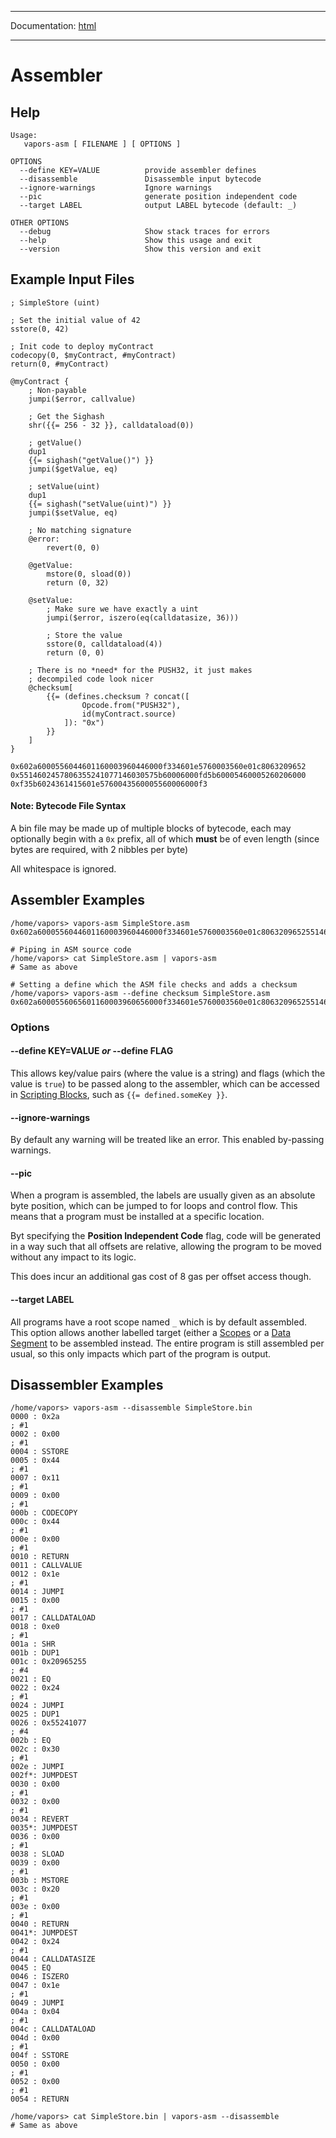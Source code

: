 -----

Documentation: [html](https://docs.vapors.io/)

-----

Assembler
=========

Help
----

```
Usage:
   vapors-asm [ FILENAME ] [ OPTIONS ]

OPTIONS
  --define KEY=VALUE          provide assembler defines
  --disassemble               Disassemble input bytecode
  --ignore-warnings           Ignore warnings
  --pic                       generate position independent code
  --target LABEL              output LABEL bytecode (default: _)

OTHER OPTIONS
  --debug                     Show stack traces for errors
  --help                      Show this usage and exit
  --version                   Show this version and exit
```

Example Input Files
-------------------

```
; SimpleStore (uint)

; Set the initial value of 42
sstore(0, 42)

; Init code to deploy myContract
codecopy(0, $myContract, #myContract)
return(0, #myContract)

@myContract {
    ; Non-payable
    jumpi($error, callvalue)

    ; Get the Sighash
    shr({{= 256 - 32 }}, calldataload(0))

    ; getValue()
    dup1
    {{= sighash("getValue()") }}
    jumpi($getValue, eq)

    ; setValue(uint)
    dup1
    {{= sighash("setValue(uint)") }}
    jumpi($setValue, eq)

    ; No matching signature
    @error:
        revert(0, 0)

    @getValue:
        mstore(0, sload(0))
        return (0, 32)

    @setValue:
        ; Make sure we have exactly a uint
        jumpi($error, iszero(eq(calldatasize, 36)))

        ; Store the value
        sstore(0, calldataload(4))
        return (0, 0)

    ; There is no *need* for the PUSH32, it just makes
    ; decompiled code look nicer
    @checksum[
        {{= (defines.checksum ? concat([
                Opcode.from("PUSH32"),
                id(myContract.source)
            ]): "0x")
        }}
    ]
}
```

```
0x602a6000556044601160003960446000f334601e5760003560e01c8063209652
0x5514602457806355241077146030575b60006000fd5b60005460005260206000
0xf35b6024361415601e5760043560005560006000f3
```

#### Note: Bytecode File Syntax

A bin file may be made up of multiple blocks of bytecode, each may optionally begin with a `0x` prefix, all of which **must** be of even length (since bytes are required, with 2 nibbles per byte)

All whitespace is ignored.


Assembler Examples
------------------

```
/home/vapors> vapors-asm SimpleStore.asm
0x602a6000556044601160003960446000f334601e5760003560e01c80632096525514602457806355241077146030575b60006000fd5b60005460005260206000f35b6024361415601e5760043560005560006000f3

# Piping in ASM source code
/home/vapors> cat SimpleStore.asm | vapors-asm
# Same as above

# Setting a define which the ASM file checks and adds a checksum
/home/vapors> vapors-asm --define checksum SimpleStore.asm
0x602a6000556065601160003960656000f334601e5760003560e01c80632096525514602457806355241077146030575b60006000fd5b60005460005260206000f35b6024361415601e5760043560005560006000f37f10358310d664c9aeb4bf4ce7a10a6a03176bd23194c8ccbd3160a6dac90774d6
```

### Options

#### **--define KEY=VALUE** *or* **--define FLAG**

This allows key/value pairs (where the value is a string) and flags (which the value is `true`) to be passed along to the assembler, which can be accessed in [Scripting Blocks](/v5/api/other/assembly/dialect/#asm-dialect-scripting), such as `{{= defined.someKey }}`.


#### **--ignore-warnings**

By default any warning will be treated like an error. This enabled by-passing warnings.


#### **--pic**

When a program is assembled, the labels are usually given as an absolute byte position, which can be jumped to for loops and control flow. This means that a program must be installed at a specific location.

Byt specifying the **Position Independent Code** flag, code will be generated in a way such that all offsets are relative, allowing the program to be moved without any impact to its logic.

This does incur an additional gas cost of 8 gas per offset access though.


#### **--target LABEL**

All programs have a root scope named `_` which is by default assembled. This option allows another labelled target (either a [Scopes](/v5/api/other/assembly/dialect/#asm-dialect-scope) or a [Data Segment](/v5/api/other/assembly/dialect/#asm-dialect-datasegment) to be assembled instead. The entire program is still assembled per usual, so this only impacts which part of the program is output.


Disassembler Examples
---------------------

```
/home/vapors> vapors-asm --disassemble SimpleStore.bin
0000 : 0x2a                                                               ; #1
0002 : 0x00                                                               ; #1
0004 : SSTORE
0005 : 0x44                                                               ; #1
0007 : 0x11                                                               ; #1
0009 : 0x00                                                               ; #1
000b : CODECOPY
000c : 0x44                                                               ; #1
000e : 0x00                                                               ; #1
0010 : RETURN
0011 : CALLVALUE
0012 : 0x1e                                                               ; #1
0014 : JUMPI
0015 : 0x00                                                               ; #1
0017 : CALLDATALOAD
0018 : 0xe0                                                               ; #1
001a : SHR
001b : DUP1
001c : 0x20965255                                                         ; #4
0021 : EQ
0022 : 0x24                                                               ; #1
0024 : JUMPI
0025 : DUP1
0026 : 0x55241077                                                         ; #4
002b : EQ
002c : 0x30                                                               ; #1
002e : JUMPI
002f*: JUMPDEST
0030 : 0x00                                                               ; #1
0032 : 0x00                                                               ; #1
0034 : REVERT
0035*: JUMPDEST
0036 : 0x00                                                               ; #1
0038 : SLOAD
0039 : 0x00                                                               ; #1
003b : MSTORE
003c : 0x20                                                               ; #1
003e : 0x00                                                               ; #1
0040 : RETURN
0041*: JUMPDEST
0042 : 0x24                                                               ; #1
0044 : CALLDATASIZE
0045 : EQ
0046 : ISZERO
0047 : 0x1e                                                               ; #1
0049 : JUMPI
004a : 0x04                                                               ; #1
004c : CALLDATALOAD
004d : 0x00                                                               ; #1
004f : SSTORE
0050 : 0x00                                                               ; #1
0052 : 0x00                                                               ; #1
0054 : RETURN

/home/vapors> cat SimpleStore.bin | vapors-asm --disassemble
# Same as above
```

